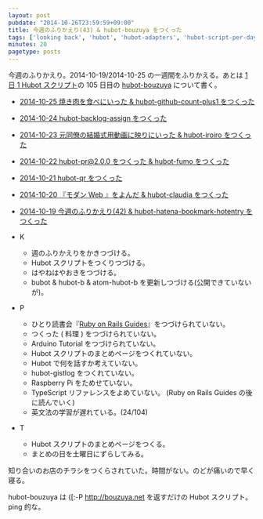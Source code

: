```yaml
---
layout: post
pubdate: "2014-10-26T23:59:59+09:00"
title: 今週のふりかえり(43) & hubot-bouzuya をつくった
tags: ['looking back', 'hubot', 'hubot-adapters', 'hubot-script-per-day']
minutes: 20
pagetype: posts
---
```

今週のふりかえり。2014-10-19/2014-10-25 の一週間をふりかえる。あとは [1 日 1 Hubot スクリプト][hubot-script-per-day]の 105 日目の [hubot-bouzuya][gh:bouzuya/hubot-bouzuya] について書く。

- [2014-10-25 焼き肉を食べにいった & hubot-github-count-plus1 をつくった][2014-10-25]
- [2014-10-24 hubot-backlog-assign をつくった][2014-10-24]
- [2014-10-23 元同僚の結婚式用動画に映りにいった & hubot-iroiro をつくった][2014-10-23]
- [2014-10-22 hubot-pr@2.0.0 をつくった & hubot-fumo をつくった][2014-10-22]
- [2014-10-21 hubot-qr をつくった][2014-10-21]
- [2014-10-20 『モダン Web 』をよんだ & hubot-claudia をつくった][2014-10-20]
- [2014-10-19 今週のふりかえり(42) & hubot-hatena-bookmark-hotentry をつくった][2014-10-19]

- K
  - 週のふりかえりをかきつづける。
  - Hubot スクリプトをつくりつづける。
  - はやねはやおきをつづける。
  - bubot & hubot-b & atom-hubot-b を更新しつづける(公開できていないが)。
- P
  - ひとり読書会『[Ruby on Rails Guides][hitoridokusho/books/railsguides]』をつづけられていない。
  - つくった ( 料理 ) をつづけられていない。
  - Arduino Tutorial をつづけられていない。
  - Hubot スクリプトのまとめページをつくれていない。
  - Hubot で何を話すか考えていない。
  - hubot-gistlog をつくれていない。
  - Raspberry Pi をためせていない。
  - TypeScript リファレンスをよめていない。 (Ruby on Rails Guides の後に読んでいく)
  - 英文法の学習が遅れている。(24/104)
- T
  - Hubot スクリプトのまとめページをつくる。
  - まとめの日を土曜日にずらしてみる。

知り合いのお店のチラシをつくらされていた。時間がない。のどが痛いので早く寝る。

hubot-bouzuya は ([:-P http://bouzuya.net を返すだけの Hubot スクリプト。 ping 的な。

[2014-10-25]: http://blog.bouzuya.net/2014/10/25/
[2014-10-24]: http://blog.bouzuya.net/2014/10/24/
[2014-10-23]: http://blog.bouzuya.net/2014/10/23/
[2014-10-22]: http://blog.bouzuya.net/2014/10/22/
[2014-10-21]: http://blog.bouzuya.net/2014/10/21/
[2014-10-20]: http://blog.bouzuya.net/2014/10/20/
[2014-10-19]: http://blog.bouzuya.net/2014/10/19/
[hitoridokusho/books/railsguides]: http://guides.rubyonrails.org/
[gh:bouzuya/hubot-bouzuya]: https://github.com/bouzuya/hubot-bouzuya
[hubot-script-per-day]: http://blog.bouzuya.net/posts?tags=hubot-script-per-day
